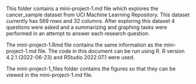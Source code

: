 This folder contains a mini-project-1.md file which explores the cancer_sample dataset from UCI Machine Learning Repository. This dataset currently has 569 rows and 32 columns. After exploring this dataset 4 questions were asked and a summarizing and graphing tasks were performed in an attempt to answer each research question.

The mini-project-1.Rmd file contains the same information as the mini-project-1.md file. The code in this document can be run using R. R version 4.2.1 (2022-06-23) and RStudio 2022.07.1 were used.

The mini-project-1_files folder contains the figures so that they can be viewed in the mini-project-1.md file.
